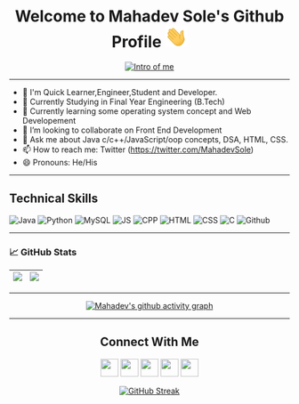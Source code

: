 <div align="center">
  
# Welcome to Mahadev Sole's Github Profile <img src="https://raw.githubusercontent.com/ABSphreak/ABSphreak/master/gifs/Hi.gif" width="40px"> 

[![Intro of me](https://readme-typing-svg.demolab.com?font=Fira+Code&pause=1000&center=true&vCenter=true&width=435&lines=Who+is+Mahadev%3F;Engineering+Student;A+Passionate+Programmer;Java+Developer+Enthusiastic)](https://git.io/typing-svg)

</div>



--------------------------------------------------------------------------------------------------------

  
- 🔭 I'm Quick Learner,Engineer,Student and Developer. 
- 🔭 Currently Studying in Final Year Engineering (B.Tech)
- 🌱 Currently learning some operating system concept and Web Developement 
- 👯 I’m looking to collaborate on Front End Development
- 💬 Ask me about Java c/c++/JavaScript/oop concepts, DSA, HTML, CSS.
- 📫 How to reach me: Twitter (https://twitter.com/MahadevSole)
- 😄 Pronouns: He/His

-------------------------------------------------------------------------------------------------------------

## Technical Skills
 <img src="https://img.shields.io/badge/Java-ED8B00?style=for-the-badge&logo=java&logoColor=white" alt="Java"> <img src="https://img.shields.io/badge/Python-3776AB?style=for-the-badge&logo=python&logoColor=white" alt="Python"> <img src="https://img.shields.io/badge/MySQL-00000F?style=for-the-badge&logo=mysql&logoColor=white" alt="MySQL"> <img src="https://img.shields.io/badge/JavaScript-F7DF1E?style=for-the-badge&logo=javascript&logoColor=black" alt="JS"> <img src="https://img.shields.io/badge/C%2B%2B-00599C?style=for-the-badge&logo=c%2B%2B&logoColor=white" alt="CPP"> <img src="https://img.shields.io/badge/HTML-239120?style=for-the-badge&logo=html5&logoColor=white" alt="HTML"> <img src="https://img.shields.io/badge/CSS-239120?&style=for-the-badge&logo=css3&logoColor=white" alt="CSS"> <img src="https://img.shields.io/badge/C-00599C?style=for-the-badge&logo=c&logoColor=white" alt="C"> <img src="https://img.shields.io/badge/github-%23121011.svg?style=for-the-badge&logo=github&logoColor=white" alt="Github">  

<!-- ------------------------------------------------------------------------------------------------------------- -->

<!-- [![Top Langs](https://github-readme-stats.vercel.app/api/top-langs/?username=mahadevM19sole&layout=compact)](#)

[![Top Langs](https://github-readme-stats.vercel.app/api/top-langs/?username=mahadevM19sole&langs_count=8)](#) -->

<!-- --------------------------------------------------------------------------------------------------------------
<img src="https://github-readme-stats.vercel.app/api?username=mahadevM19sole&&show_icons=true&title_color=ffffff&icon_color=bb2acf&text_color=daf7dc&bg_color=191919">    -->

--------------------------------------------------------------------------------------------------------------

###  📈 GitHub Stats

<div align="center">
<!-- ![Github Proflie Summary](https://github-profile-summary-cards.vercel.app/api/cards/profile-details?username=mahadevM19sole&theme=github_dark)
 -->


| <img src="https://github-readme-stats.vercel.app/api?username=mahadevM19sole&&show_icons=true&count_private=true&theme=github_dark"> | <img src="https://github-readme-streak-stats.herokuapp.com/?user=mahadevM19sole&theme=blueberry_duo"/> |
| --- | ---- |
  
--------------------------------------------------------------------------------------------------------------

[![Mahadev's github activity graph](https://github-readme-activity-graph.vercel.app/graph?username=mahadevM19sole&theme=github-compact)](https://github.com/mahadevM19sole/github-readme-activity-graph)


--------------------------------------------------------------------------------------------------------------
<!-- ## Connect With Me 

<div id="badges">
  <a href="https://www.linkedin.com/in/mahadev-sole-a38a73235/">
    <img src="https://img.shields.io/badge/LinkedIn-blue?style=for-the-badge&logo=linkedin&logoColor=white" alt="LinkedIn Badge"/>
  </a>
  <a href="https://twitter.com/MahadevSole">
    <img src="https://img.shields.io/badge/Twitter-blue?style=for-the-badge&logo=twitter&logoColor=white" alt="Twitter Badge"/>
  </a>
</div>
   -->
  
  ## Connect With Me

<!--   ***************************************************************************************************************************************************************** -->

  <p align="center">

<a href="https://www.facebook.com/mahadev.sole" target="_blank" rel="noreferrer"><img src="https://raw.githubusercontent.com/danielcranney/readme-generator/main/public/icons/socials/facebook.svg" width="32" height="32" /></a> 
    <a href="https://www.github.com/mahadevM19Sole" target="_blank" rel="noreferrer"><img src="https://raw.githubusercontent.com/danielcranney/readme-generator/main/public/icons/socials/github.svg" width="32" height="32" /></a> 
    <a href="http://www.instagram.com/mahadevsole" target="_blank" rel="noreferrer"><img src="https://raw.githubusercontent.com/danielcranney/readme-generator/main/public/icons/socials/instagram.svg" width="32" height="32" /></a> 
      <a href="https://www.linkedin.com/in/mahadev-sole-a38a73235/" target="_blank" rel="noreferrer"><img src="https://raw.githubusercontent.com/danielcranney/readme-generator/main/public/icons/socials/linkedin.svg" width="32" height="32" /></a> 
 <a href="https://www.twitter.com/MahadevSole" target="_blank" rel="noreferrer"><img src="https://raw.githubusercontent.com/danielcranney/readme-generator/main/public/icons/socials/twitter.svg" width="32" height="32" /></a> 
  
<!-- ***************************************************************************************************************************************************************** -->
  
<!--   <div align="center">

</div> -->

[![GitHub Streak](https://streak-stats.demolab.com?user=mahadevM19sole)](https://git.io/streak-stats)

  <!---
mahadevM19sole/mahadevM19sole is a ✨ special ✨ repository because its `README.md` (this file) appears on your GitHub profile.
You can click the Preview link to take a look at your changes.
--->
